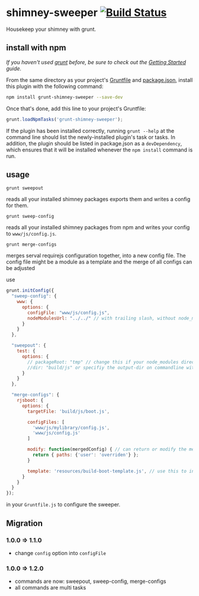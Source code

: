 # shimney-sweeper [![Build Status](https://www.travis-ci.org/webforge-labs/grunt-shimney-sweeper.png?branch=master)](https://www.travis-ci.org/webforge-labs/grunt-shimney-sweeper)


Housekeep your shimney with grunt.

## install with npm
_If you haven't used [grunt][] before, be sure to check out the [Getting Started][] guide._

From the same directory as your project's [Gruntfile][Getting Started] and [package.json][], install this plugin with the following command:

```bash
npm install grunt-shimney-sweeper --save-dev
```

Once that's done, add this line to your project's Gruntfile:

```js
grunt.loadNpmTasks('grunt-shimney-sweeper');
```

If the plugin has been installed correctly, running `grunt --help` at the command line should list the newly-installed plugin's task or tasks. In addition, the plugin should be listed in package.json as a `devDependency`, which ensures that it will be installed whenever the `npm install` command is run.

[grunt]: http://gruntjs.com/
[Getting Started]: https://github.com/gruntjs/grunt/blob/devel/docs/getting_started.md
[package.json]: https://npmjs.org/doc/json.html


## usage

```
grunt sweepout
```

reads all your installed shimney packages exports them and writes a config for them.

```
grunt sweep-config
```
reads all your installed shimney packages from npm and writes your config to `www/js/config.js`.

```
grunt merge-configs
```

merges serval requirejs configuration together, into a new config file. The config file might be a module as a template and the merge of all configs can be adjusted

use
```javascript
grunt.initConfig({
  "sweep-config": {
    www: {
      options: {
        configFile: "www/js/config.js",
        nodeModulesUrl: "../../" // with trailing slash, without node_modules/ appended
      }
    }
  },

  "sweepout": {
    test: {
      options: {
        // packageRoot: "tmp" // change this if your node_modules directory is not sibling to the gruntfile root
        //dir: "build/js" or specifiy the output-dir on commandline with --dir
      }
    }
  },

  "merge-configs": {
    rjsboot: {
      options: {
        targetFile: 'build/js/boot.js',

        configFiles: [
          'www/js/mylibrary/config.js',
          'www/js/config.js'
        ]

        modify: function(mergedConfig) { // can return or modify the mergedConfig that is written
          return { paths: {'user': 'overriden'} };
        }

        template: 'resources/build-boot-template.js', // use this to inject the config in this file (will not be modified)
      }
    }
  }
});
```
in your `Gruntfile.js` to configure the sweeper.

## Migration

### 1.0.0 => 1.1.0
  - change `config` option into `configFile`

### 1.0.0 => 1.2.0
  - commands are now: sweepout, sweep-config, merge-configs
  - all commands are multi tasks
